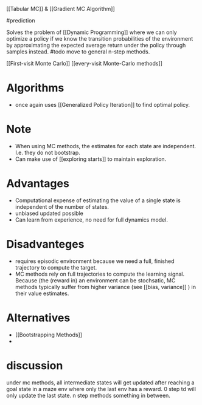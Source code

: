 [[Tabular MC]] & [[Gradient MC Algorithm]]

#prediction 

Solves the problem of [[Dynamic Programming]] where we can only optimize a policy if we know the transition probabilities of the environment by approximating the expected average return under the policy through samples instead. #todo move to general n-step methods.


[[First-visit Monte Carlo]]
[[every-visit Monte-Carlo methods]]

# Algorithms
* once again uses [[Generalized Policy Iteration]] to find optimal policy.


# Note
* When using MC methods, the estimates for each state are independent. I.e. they do not bootstrap.
* Can make use of [[exploring starts]] to maintain exploration.


# Advantages
* Computational expense of estimating the value of a single state is independent of the number of states.
* unbiased updated possible
*  Can learn from experience, no need for full dynamics model.



# Disadvanteges
* requires episodic environment because we need a full, finished trajectory to compute the target.
* MC methods rely on full trajectories to compute the learning signal. Because (the (reward in) an environment can be stochsatic, MC methods typically suffer from higher variance (see [[bias, variance]] ) in their value estimates.




# Alternatives
* [[Bootstrapping Methods]]
*


# discussion
under mc methods, all intermediate states will get updated after reaching a goal state in a maze env where only the last env has a reward. 0 step td will only update the last state. n step methods something in between.